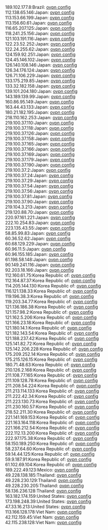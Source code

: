 189.102.177.8:Brazil: [ovpn config](vpn/189_102_177_8.ovpn)  
112.138.65.146:Japan: [ovpn config](vpn/112_138_65_146.ovpn)  
113.153.66.199:Japan: [ovpn config](vpn/113_153_66_199.ovpn)  
113.156.60.61:Japan: [ovpn config](vpn/113_156_60_61.ovpn)  
116.65.207.125:Japan: [ovpn config](vpn/116_65_207_125.ovpn)  
118.241.25.156:Japan: [ovpn config](vpn/118_241_25_156.ovpn)  
121.103.191.116:Japan: [ovpn config](vpn/121_103_191_116.ovpn)  
122.23.52.252:Japan: [ovpn config](vpn/122_23_52_252.ovpn)  
122.24.255.62:Japan: [ovpn config](vpn/122_24_255_62.ovpn)  
124.159.92.251:Japan: [ovpn config](vpn/124_159_92_251.ovpn)  
124.45.146.102:Japan: [ovpn config](vpn/124_45_146_102.ovpn)  
126.140.108.146:Japan: [ovpn config](vpn/126_140_108_146.ovpn)  
126.34.176.124:Japan: [ovpn config](vpn/126_34_176_124.ovpn)  
126.71.106.229:Japan: [ovpn config](vpn/126_71_106_229.ovpn)  
133.175.219.85:Japan: [ovpn config](vpn/133_175_219_85.ovpn)  
133.32.182.158:Japan: [ovpn config](vpn/133_32_182_158.ovpn)  
139.101.204.180:Japan: [ovpn config](vpn/139_101_204_180.ovpn)  
143.189.139.99:Japan: [ovpn config](vpn/143_189_139_99.ovpn)  
160.86.95.149:Japan: [ovpn config](vpn/160_86_95_149.ovpn)  
163.44.43.133:Japan: [ovpn config](vpn/163_44_43_133.ovpn)  
180.21.182.195:Japan: [ovpn config](vpn/180_21_182_195.ovpn)  
218.110.162.253:Japan: [ovpn config](vpn/218_110_162_253.ovpn)  
219.100.37.110:Japan: [ovpn config](vpn/219_100_37_110.ovpn)  
219.100.37.118:Japan: [ovpn config](vpn/219_100_37_118.ovpn)  
219.100.37.126:Japan: [ovpn config](vpn/219_100_37_126.ovpn)  
219.100.37.158:Japan: [ovpn config](vpn/219_100_37_158.ovpn)  
219.100.37.165:Japan: [ovpn config](vpn/219_100_37_165.ovpn)  
219.100.37.166:Japan: [ovpn config](vpn/219_100_37_166.ovpn)  
219.100.37.169:Japan: [ovpn config](vpn/219_100_37_169.ovpn)  
219.100.37.179:Japan: [ovpn config](vpn/219_100_37_179.ovpn)  
219.100.37.190:Japan: [ovpn config](vpn/219_100_37_190.ovpn)  
219.100.37.2:Japan: [ovpn config](vpn/219_100_37_2.ovpn)  
219.100.37.24:Japan: [ovpn config](vpn/219_100_37_24.ovpn)  
219.100.37.29:Japan: [ovpn config](vpn/219_100_37_29.ovpn)  
219.100.37.54:Japan: [ovpn config](vpn/219_100_37_54.ovpn)  
219.100.37.56:Japan: [ovpn config](vpn/219_100_37_56.ovpn)  
219.100.37.81:Japan: [ovpn config](vpn/219_100_37_81.ovpn)  
219.100.37.90:Japan: [ovpn config](vpn/219_100_37_90.ovpn)  
219.104.3.213:Japan: [ovpn config](vpn/219_104_3_213.ovpn)  
219.120.88.70:Japan: [ovpn config](vpn/219_120_88_70.ovpn)  
220.97.161.221:Japan: [ovpn config](vpn/220_97_161_221.ovpn)  
222.10.254.83:Japan: [ovpn config](vpn/222_10_254_83.ovpn)  
223.135.43.55:Japan: [ovpn config](vpn/223_135_43_55.ovpn)  
58.85.99.83:Japan: [ovpn config](vpn/58_85_99_83.ovpn)  
60.36.52.62:Japan: [ovpn config](vpn/60_36_52_62.ovpn)  
60.68.129.229:Japan: [ovpn config](vpn/60_68_129_229.ovpn)  
60.96.11.5:Japan: [ovpn config](vpn/60_96_11_5.ovpn)  
60.96.155.185:Japan: [ovpn config](vpn/60_96_155_185.ovpn)  
61.198.58.148:Japan: [ovpn config](vpn/61_198_58_148.ovpn)  
90.149.241.116:Japan: [ovpn config](vpn/90_149_241_116.ovpn)  
92.203.18.166:Japan: [ovpn config](vpn/92_203_18_166.ovpn)  
112.160.61.75:Korea Republic of: [ovpn config](vpn/112_160_61_75.ovpn)  
112.164.87.37:Korea Republic of: [ovpn config](vpn/112_164_87_37.ovpn)  
114.205.144.130:Korea Republic of: [ovpn config](vpn/114_205_144_130.ovpn)  
116.121.138.33:Korea Republic of: [ovpn config](vpn/116_121_138_33.ovpn)  
119.196.38.3:Korea Republic of: [ovpn config](vpn/119_196_38_3.ovpn)  
119.203.34.77:Korea Republic of: [ovpn config](vpn/119_203_34_77.ovpn)  
121.136.186.38:Korea Republic of: [ovpn config](vpn/121_136_186_38.ovpn)  
121.157.98.2:Korea Republic of: [ovpn config](vpn/121_157_98_2.ovpn)  
121.162.5.206:Korea Republic of: [ovpn config](vpn/121_162_5_206.ovpn)  
121.166.23.18:Korea Republic of: [ovpn config](vpn/121_166_23_18.ovpn)  
121.180.14.1:Korea Republic of: [ovpn config](vpn/121_180_14_1.ovpn)  
121.182.143.54:Korea Republic of: [ovpn config](vpn/121_182_143_54.ovpn)  
121.188.237.42:Korea Republic of: [ovpn config](vpn/121_188_237_42.ovpn)  
125.141.82.72:Korea Republic of: [ovpn config](vpn/125_141_82_72.ovpn)  
125.142.206.228:Korea Republic of: [ovpn config](vpn/125_142_206_228.ovpn)  
175.209.252.14:Korea Republic of: [ovpn config](vpn/175_209_252_14.ovpn)  
175.215.126.15:Korea Republic of: [ovpn config](vpn/175_215_126_15.ovpn)  
180.71.48.63:Korea Republic of: [ovpn config](vpn/180_71_48_63.ovpn)  
210.126.2.168:Korea Republic of: [ovpn config](vpn/210_126_2_168.ovpn)  
211.108.77.165:Korea Republic of: [ovpn config](vpn/211_108_77_165.ovpn)  
211.109.128.78:Korea Republic of: [ovpn config](vpn/211_109_128_78.ovpn)  
211.208.54.224:Korea Republic of: [ovpn config](vpn/211_208_54_224.ovpn)  
211.213.114.133:Korea Republic of: [ovpn config](vpn/211_213_114_133.ovpn)  
211.222.42.34:Korea Republic of: [ovpn config](vpn/211_222_42_34.ovpn)  
211.223.130.73:Korea Republic of: [ovpn config](vpn/211_223_130_73.ovpn)  
211.230.160.57:Korea Republic of: [ovpn config](vpn/211_230_160_57.ovpn)  
218.52.211.30:Korea Republic of: [ovpn config](vpn/218_52_211_30.ovpn)  
221.141.169.153:Korea Republic of: [ovpn config](vpn/221_141_169_153.ovpn)  
221.163.164.118:Korea Republic of: [ovpn config](vpn/221_163_164_118.ovpn)  
221.166.212.54:Korea Republic of: [ovpn config](vpn/221_166_212_54.ovpn)  
222.112.13.200:Korea Republic of: [ovpn config](vpn/222_112_13_200.ovpn)  
222.97.175.38:Korea Republic of: [ovpn config](vpn/222_97_175_38.ovpn)  
58.150.189.250:Korea Republic of: [ovpn config](vpn/58_150_189_250.ovpn)  
58.237.64.60:Korea Republic of: [ovpn config](vpn/58_237_64_60.ovpn)  
59.14.44.125:Korea Republic of: [ovpn config](vpn/59_14_44_125.ovpn)  
59.9.187.91:Korea Republic of: [ovpn config](vpn/59_9_187_91.ovpn)  
61.102.69.104:Korea Republic of: [ovpn config](vpn/61_102_69_104.ovpn)  
189.222.49.123:Mexico: [ovpn config](vpn/189_222_49_123.ovpn)  
49.228.138.185:Thailand: [ovpn config](vpn/49_228_138_185.ovpn)  
49.228.230.129:Thailand: [ovpn config](vpn/49_228_230_129.ovpn)  
49.228.230.205:Thailand: [ovpn config](vpn/49_228_230_205.ovpn)  
58.136.236.128:Thailand: [ovpn config](vpn/58_136_236_128.ovpn)  
163.182.174.159:United States: [ovpn config](vpn/163_182_174_159.ovpn)  
173.198.248.39:United States: [ovpn config](vpn/173_198_248_39.ovpn)  
47.33.16.213:United States: [ovpn config](vpn/47_33_16_213.ovpn)  
113.166.128.178:Viet Nam: [ovpn config](vpn/113_166_128_178.ovpn)  
42.112.159.45:Viet Nam: [ovpn config](vpn/42_112_159_45.ovpn)  
42.115.238.128:Viet Nam: [ovpn config](vpn/42_115_238_128.ovpn)  
